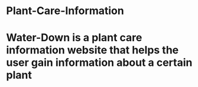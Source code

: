 # Plant-Care-Information

# Water-Down is a plant care information website that helps the user gain information about a certain plant
